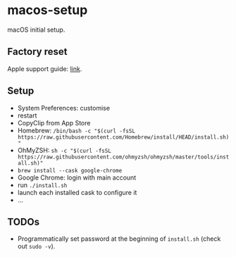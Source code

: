 # macos-setup

macOS initial setup.

## Factory reset

Apple support guide: [link](https://support.apple.com/en-gb/HT201065).

## Setup

- System Preferences: customise
- restart
- CopyClip from App Store
- Homebrew: `/bin/bash -c "$(curl -fsSL https://raw.githubusercontent.com/Homebrew/install/HEAD/install.sh)"`
- OhMyZSH: `sh -c "$(curl -fsSL https://raw.githubusercontent.com/ohmyzsh/ohmyzsh/master/tools/install.sh)"`
- `brew install --cask google-chrome`
- Google Chrome: login with main account
- run `./install.sh`
- launch each installed cask to configure it
- ...

## TODOs

- Programmatically set password at the beginning of `install.sh` (check out `sudo -v`).
